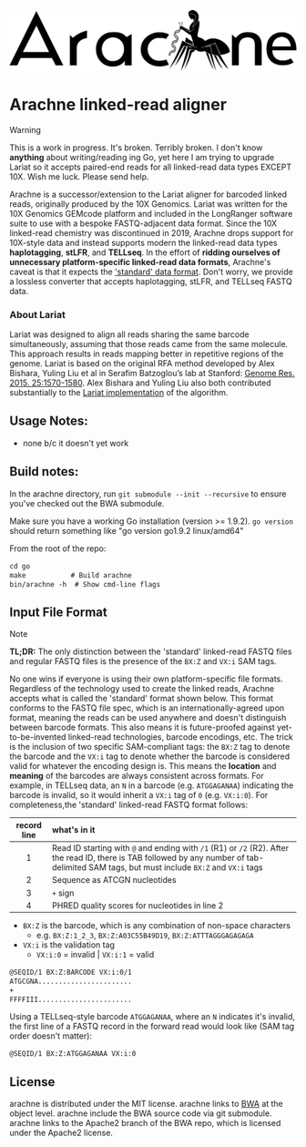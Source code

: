 ![arachne_logo](misc/arachne.png)

# Arachne linked-read aligner

> [!WARNING]
> This is a work in progress. It's broken. Terribly broken. I don't know **anything**
> about writing/reading ing Go, yet here I am trying to upgrade Lariat so it accepts
> paired-end reads for all linked-read data types EXCEPT 10X. Wish me luck. Please
> send help.

Arachne is a successor/extension to the Lariat aligner for barcoded linked reads, originally produced by the 10X Genomics.
Lariat was written for the 10X Genomics GEMcode platform and included in the LongRanger software
suite to use with a bespoke FASTQ-adjacent data format. Since the 10X linked-read chemistry was discontinued in 2019, Arachne drops
support for 10X-style data and instead supports modern the linked-read data types **haplotagging**, **stLFR**, and **TELLseq**. In the
effort of **ridding ourselves of unnecessary platform-specific linked-read data formats**, Arachne's caveat is that it expects the ['standard' data format](#input-file-format). Don't worry, we provide a lossless converter that accepts haplotagging, stLFR, and TELLseq FASTQ data.

### About Lariat
Lariat was designed to align all reads sharing the same barcode simultaneously, assuming that those reads came from the
same molecule. This approach results in reads mapping better in repetitive regions of the genome. Lariat is based on the original RFA method developed by Alex Bishara, Yuling Liu et al in Serafim Batzoglou’s lab at Stanford: [Genome Res. 2015. 25:1570-1580](http://genome.cshlp.org/content/25/10/1570). Alex Bishara and Yuling Liu also both contributed substantially to the [Lariat implementation](https://github.com/10XGenomics/lariat) of the algorithm.

## Usage Notes: 
- none b/c it doesn't yet work

## Build notes:
In the arachne directory, run `git submodule --init --recursive` to ensure you've checked out the BWA submodule.

Make sure you have a working Go installation (version >= 1.9.2). `go version` should return something like "go version go1.9.2 linux/amd64"

From the root of the repo:
```
cd go
make           # Build arachne
bin/arachne -h  # Show cmd-line flags
```


## Input File Format
> [!NOTE]
> **TL;DR:** The only distinction between the 'standard' linked-read FASTQ files and regular FASTQ files
> is the presence of the `BX:Z` and `VX:i` SAM tags.

No one wins if everyone is using their own platform-specific file formats. Regardless of the technology used to create
the linked reads, Arachne accepts what is called the 'standard' format shown below. This format conforms to the FASTQ
file spec, which is an internationally-agreed upon format, meaning the reads can be used anywhere and doesn't distinguish
between barcode formats. This also means it is future-proofed against yet-to-be-invented linked-read technologies, barcode
encodings, etc. The trick is the inclusion of two specific SAM-compliant tags: the `BX:Z` tag to denote the barcode and the
`VX:i` tag to denote whether the barcode is considered valid for whatever the encoding design is. This means the **location**
and **meaning** of the barcodes are always consistent across formats. For example, in TELLseq data, an `N` in a barcode
(e.g. `ATGGAGANAA`) indicating the barcode is invalid, so it would inherit a `VX:i` tag of `0` (e.g. `VX:i:0`).
For completeness,the 'standard' linked-read FASTQ format follows:

| record line | what's in it                                                                                                                                                             |
|:-----------:|:-------------------------------------------------------------------------------------------------------------------------------------------------------------------------|
|      1      | Read ID starting with `@` and ending with `/1` (R1) or `/2` (R2). After the read ID, there is TAB followed by any number of tab-delimited SAM tags, but must include `BX:Z` and `VX:i` tags|
|      2      | Sequence as ATCGN nucleotides                                                                                                                                            |
|      3      | `+` sign                                                                                                                                                                 |
|      4      | PHRED quality scores for nucleotides in line 2                                                                                                                                 |

- `BX:Z` is the barcode, which is any combination of non-space characters
  - e.g. `BX:Z:1_2_3`, `BX:Z:A03C55B49D19`, `BX:Z:ATTTAGGGAGAGAGA`
- `VX:i` is the validation tag
  - `VX:i:0` = invalid | `VX:i:1` = valid

```
@SEQID/1 BX:Z:BARCODE VX:i:0/1
ATGCGNA.......................
+
FFFFIII.......................
```

Using a TELLseq-style barcode `ATGGAGANAA`, where an `N` indicates it's invalid, the first line of a FASTQ record in the forward read would look like (SAM tag order doesn't matter):
```
@SEQID/1 BX:Z:ATGGAGANAA VX:i:0
````

## License
arachne is distributed under the MIT license. arachne links to [BWA](https://github.com/lh3/bwa) at the object level. arachne include the BWA source code via git submodule. arachne links to the Apache2 branch of the BWA repo, which is licensed under the Apache2 license.
